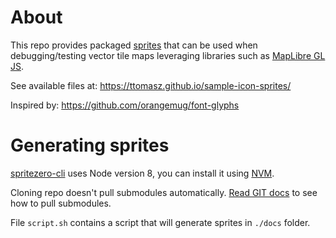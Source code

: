 # About

This repo provides packaged [sprites](https://maplibre.org/maplibre-gl-js-docs/style-spec/sprite/) that can be used when debugging/testing vector tile maps leveraging libraries such as [MapLibre GL JS](https://maplibre.org/).

See available files at: https://ttomasz.github.io/sample-icon-sprites/

Inspired by: https://github.com/orangemug/font-glyphs

# Generating sprites

[spritezero-cli](https://github.com/mapbox/spritezero-cli) uses Node version 8, you can install it using [NVM](https://github.com/nvm-sh/nvm).

Cloning repo doesn't pull submodules automatically. [Read GIT docs](https://git-scm.com/book/en/v2/Git-Tools-Submodules) to see how to pull submodules.

File `script.sh` contains a script that will generate sprites in `./docs` folder.

